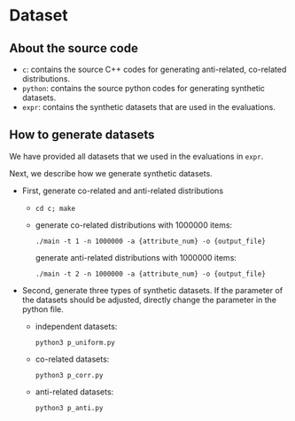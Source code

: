 # Dataset

## About the source code

* `c`: contains the source C++ codes for generating anti-related, co-related distributions.
* `python`: contains the source python codes for generating synthetic datasets.
* `expr`: contains the synthetic datasets that are used in the evaluations.

## How to generate datasets

We have provided all datasets that we used in the evaluations in `expr`.

Next, we describe how we generate synthetic datasets.

* First, generate co-related and anti-related distributions

  * ```shell
    cd c; make
    ```

  * generate co-related distributions with 1000000 items:

    ```shell
    ./main -t 1 -n 1000000 -a {attribute_num} -o {output_file}
    ```

    generate anti-related distributions with 1000000 items:

    ```shell
    ./main -t 2 -n 1000000 -a {attribute_num} -o {output_file}
    ```

* Second, generate three types of synthetic datasets. If the parameter of the datasets should be adjusted, directly change the parameter in the python file.

  * independent datasets:

    ```shell
    python3 p_uniform.py
    ```

  * co-related datasets:

    ```shell
    python3 p_corr.py
    ```

  * anti-related datasets:

    ```shell
    python3 p_anti.py
    ```

    

